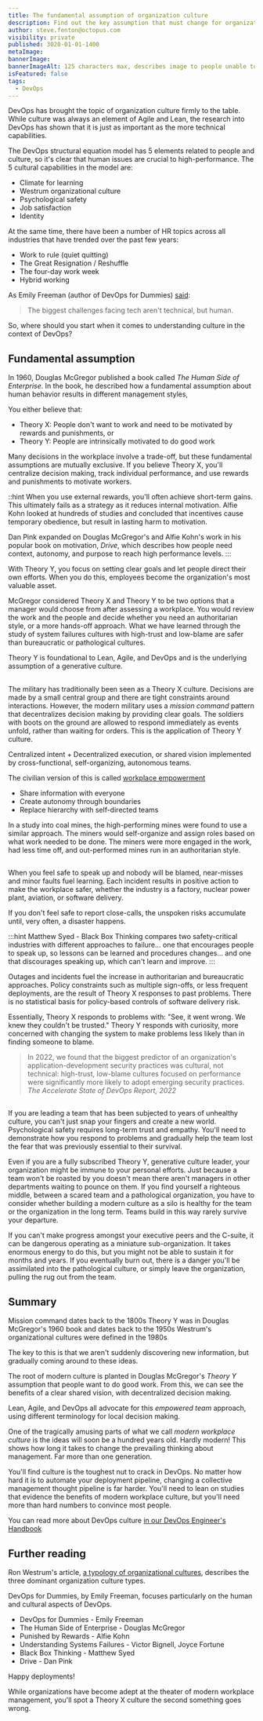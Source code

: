 ```yaml
---
title: The fundamental assumption of organization culture
description: Find out the key assumption that must change for organizations to adopt modern cultures.
author: steve.fenton@octopus.com
visibility: private
published: 3020-01-01-1400
metaImage: 
bannerImage: 
bannerImageAlt: 125 characters max, describes image to people unable to see it.
isFeatured: false
tags: 
  - DevOps
---
```


DevOps has brought the topic of organization culture firmly to the table. While culture was always an element of Agile and Lean, the research into DevOps has shown that it is just as important as the more technical capabilities.

The DevOps structural equation model has 5 elements related to people and culture, so it's clear that human issues are crucial to high-performance. The 5 cultural capabilities in the model are:

- Climate for learning
- Westrum organizational culture
- Psychological safety
- Job satisfaction
- Identity

At the same time, there have been a number of HR topics across all industries that have trended over the past few years:

- Work to rule (quiet quitting)
- The Great Resignation / Reshuffle
- The four-day work week
- Hybrid working

As Emily Freeman (author of DevOps for Dummies) [said](https://emilyfreeman.io/#:~:text=I%20believe%20the%20biggest%20challenges%20facing%20tech%20aren%E2%80%99t%20technical%2C%20but%20human.):

> The biggest challenges facing tech aren't technical, but human.

So, where should you start when it comes to understanding culture in the context of DevOps?

## Fundamental assumption

In 1960, Douglas McGregor published a book called *The Human Side of Enterprise*. In the book, he described how a fundamental assumption about human behavior results in different management styles,

You either believe that:

- Theory X: People don't want to work and need to be motivated by rewards and punishments, or
- Theory Y: People are intrinsically motivated to do good work

Many decisions in the workplace involve a trade-off, but these fundamental assumptions are mutually exclusive. If you believe Theory X, you'll centralize decision making, track individual performance, and use rewards and punishments to motivate workers.

::hint
When you use external rewards, you'll often achieve short-term gains. This ultimately fails as a strategy as it reduces internal motivation. Alfie Kohn looked at hundreds of studies and concluded that incentives cause temporary obedience, but result in lasting harm to motivation.

Dan Pink expanded on Douglas McGregor's and Alfie Kohn's work in his popular book on motivation, *Drive*, which describes how people need context, autonomy, and purpose to reach high performance levels.
:::

With Theory Y, you focus on setting clear goals and let people direct their own efforts. When you do this, employees become the organization's most valuable asset.

McGregor considered Theory X and Theory Y to be two options that a manager would choose from after assessing a workplace. You would review the work and the people and decide whether you need an authoritarian style, or a more hands-off approach. What we have learned through the study of system failures cultures with high-trust and low-blame are safer than bureaucratic or pathological cultures.

Theory Y is foundational to Lean, Agile, and DevOps and is the underlying assumption of a generative culture.

## 

The military has traditionally been seen as a Theory X culture. Decisions are made by a small central group and there are tight constraints around interactions. However, the modern military uses a *mission command* pattern that decentralizes decision making by providing clear goals. The soldiers with boots on the ground are allowed to respond immediately as events unfold, rather than waiting for orders. This is the application of Theory Y culture.

Centralized intent + Decentralized execution, or shared vision implemented by cross-functional, self-organizing, autonomous teams.

The civilian version of this is called [workplace empowerment](https://en.wikipedia.org/wiki/Empowerment#In_workplace_management)

- Share information with everyone
- Create autonomy through boundaries
- Replace hierarchy with self-directed teams

In a study into coal mines, the high-performing mines were found to use a similar approach. The miners would self-organize and assign roles based on what work needed to be done. The miners were more engaged in the work, had less time off, and out-performed mines run in an authoritarian style.


## 

When you feel safe to speak up and nobody will be blamed, near-misses and minor faults fuel learning. Each incident results in positive action to make the workplace safer, whether the industry is a factory, nuclear power plant, aviation, or software delivery.

If you don't feel safe to report close-calls, the unspoken risks accumulate until, very often, a disaster happens.

:::hint
Matthew Syed - Black Box Thinking compares two safety-critical industries with different approaches to failure... one that encourages people to speak up, so lessons can be learned and procedures changes... and one that discourages speaking up, which can't learn and improve.
:::

Outages and incidents fuel the increase in authoritarian and bureaucratic approaches. Policy constraints such as multiple sign-offs, or less frequent deployments, are the result of Theory X responses to past problems. There is no statistical basis for policy-based controls of software delivery risk.

Essentially, Theory X responds to problems with: "See, it went wrong. We knew they couldn't be trusted." Theory Y responds with curiosity, more concerned with changing the system to make problems less likely than in finding someone to blame.

> In 2022, we found that the biggest predictor of an organization's application-development security practices was cultural, not technical: high-trust, low-blame cultures focused on performance were significantly more likely to adopt emerging security practices. <cite>The Accelerate State of DevOps Report, 2022</cite>

##

If you are leading a team that has been subjected to years of unhealthy culture, you can't just snap your fingers and create a new world. Psychological safety requires long-term trust and empathy. You'll need to demonstrate how you respond to problems and gradually help the team lost the fear that was previously essential to their survival.

Even if you are a fully subscribed Theory Y, generative culture leader, your organization might be immune to your personal efforts. Just because a team won't be roasted by you doesn't mean there aren't managers in other departments waiting to pounce on them. If you find yourself a righteous middle, between a scared team and a pathological organization, you have to consider whether building a modern culture as a silo is healthy for the team or the organization in the long term. Teams build in this way rarely survive your departure.

If you can't make progress amongst your executive peers and the C-suite, it can be dangerous operating as a miniature sub-organization. It takes enormous energy to do this, but you might not be able to sustain it for months and years. If you eventually burn out, there is a danger you'll be assimilated into the pathological culture, or simply leave the organization, pulling the rug out from the team.

## Summary

Mission command dates back to the 1800s
Theory Y was in Douglas McGregor's 1960 book and dates back to the 1950s
Westrum's organizational cultures were defined in the 1980s

The key to this is that we aren't suddenly discovering new information, but gradually coming around to these ideas.


The root of modern culture is planted in Douglas McGregor's *Theory Y* assumption that people want to do good work. From this, we can see the benefits of a clear shared vision, with decentralized decision making.

Lean, Agile, and DevOps all advocate for this *empowered team* approach, using different terminology for local decision making.

One of the tragically amusing parts of what we call *modern workplace culture* is the ideas will soon be a hundred years old. Hardly modern! This shows how long it takes to change the prevailing thinking about management. Far more than one generation.

You'll find culture is the toughest nut to crack in DevOps. No matter how hard it is to automate your deployment pipeline, changing a collective management thought pipeline is far harder. You'll need to lean on studies that evidence the benefits of modern workplace culture, but you'll need more than hard numbers to convince most people.

You can read more about DevOps culture [in our DevOps Engineer's Handbook](https://octopus.com/devops/)



## Further reading

Ron Westrum's article, [a typology of organizational cultures](https://qualitysafety.bmj.com/content/13/suppl_2/ii22), describes the three dominant organization culture types.

DevOps for Dummies, by Emily Freeman, focuses particularly on the human and cultural aspects of DevOps.

- DevOps for Dummies - Emily Freeman
- The Human Side of Enterprise - Douglas McGregor
- Punished by Rewards - Alfie Kohn
- Understanding Systems Failures - Victor Bignell, Joyce Fortune
- Black Box Thinking - Matthew Syed
- Drive - Dan Pink

Happy deployments!



While organizations have become adept at the theater of modern workplace management, you'll spot a Theory X culture the second something goes wrong.
